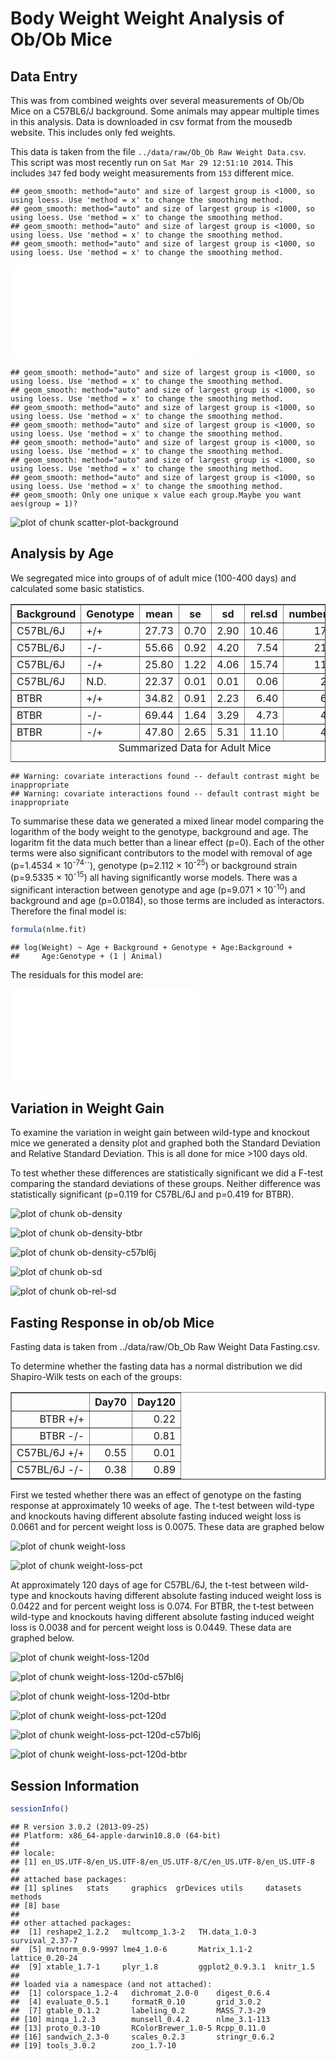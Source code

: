 Body Weight Weight Analysis of Ob/Ob Mice
===========================================


Data Entry
-----------

This was from combined weights over several measurements of Ob/Ob Mice on a C57BL6/J background.  Some animals may appear multiple times in this analysis.  Data is downloaded in csv format from the mousedb website.  This includes only fed weights.




This data is taken from the file ``../data/raw/Ob_Ob Raw Weight Data.csv``.  This script was most recently run on ``Sat Mar 29 12:51:10 2014``.  This includes ``347`` fed body weight measurements from ``153`` different mice.


```
## geom_smooth: method="auto" and size of largest group is <1000, so using loess. Use 'method = x' to change the smoothing method.
## geom_smooth: method="auto" and size of largest group is <1000, so using loess. Use 'method = x' to change the smoothing method.
## geom_smooth: method="auto" and size of largest group is <1000, so using loess. Use 'method = x' to change the smoothing method.
## geom_smooth: method="auto" and size of largest group is <1000, so using loess. Use 'method = x' to change the smoothing method.
```

![plot of chunk scatter-plot-genotype](figure/scatter-plot-genotype.pdf) 



```
## geom_smooth: method="auto" and size of largest group is <1000, so using loess. Use 'method = x' to change the smoothing method.
## geom_smooth: method="auto" and size of largest group is <1000, so using loess. Use 'method = x' to change the smoothing method.
## geom_smooth: method="auto" and size of largest group is <1000, so using loess. Use 'method = x' to change the smoothing method.
## geom_smooth: method="auto" and size of largest group is <1000, so using loess. Use 'method = x' to change the smoothing method.
## geom_smooth: method="auto" and size of largest group is <1000, so using loess. Use 'method = x' to change the smoothing method.
## geom_smooth: method="auto" and size of largest group is <1000, so using loess. Use 'method = x' to change the smoothing method.
## geom_smooth: method="auto" and size of largest group is <1000, so using loess. Use 'method = x' to change the smoothing method.
## geom_smooth: Only one unique x value each group.Maybe you want aes(group = 1)?
```

![plot of chunk scatter-plot-background](figure/scatter-plot-background.png) 





Analysis by Age
------------------

We segregated mice into groups of of adult mice (100-400 days) and calculated some basic statistics.

<!-- html table generated in R 3.0.2 by xtable 1.7-1 package -->
<!-- Sat Mar 29 12:51:15 2014 -->
<TABLE border=1>
<CAPTION ALIGN="bottom"> Summarized Data for Adult Mice </CAPTION>
<TR> <TH> Background </TH> <TH> Genotype </TH> <TH> mean </TH> <TH> se </TH> <TH> sd </TH> <TH> rel.sd </TH> <TH> number </TH> <TH> age </TH>  </TR>
  <TR> <TD> C57BL/6J </TD> <TD> +/+ </TD> <TD align="right"> 27.73 </TD> <TD align="right"> 0.70 </TD> <TD align="right"> 2.90 </TD> <TD align="right"> 10.46 </TD> <TD align="right">  17 </TD> <TD align="right"> 116.41 </TD> </TR>
  <TR> <TD> C57BL/6J </TD> <TD> -/- </TD> <TD align="right"> 55.66 </TD> <TD align="right"> 0.92 </TD> <TD align="right"> 4.20 </TD> <TD align="right"> 7.54 </TD> <TD align="right">  21 </TD> <TD align="right"> 115.00 </TD> </TR>
  <TR> <TD> C57BL/6J </TD> <TD> -/+ </TD> <TD align="right"> 25.80 </TD> <TD align="right"> 1.22 </TD> <TD align="right"> 4.06 </TD> <TD align="right"> 15.74 </TD> <TD align="right">  11 </TD> <TD align="right"> 106.27 </TD> </TR>
  <TR> <TD> C57BL/6J </TD> <TD> N.D. </TD> <TD align="right"> 22.37 </TD> <TD align="right"> 0.01 </TD> <TD align="right"> 0.01 </TD> <TD align="right"> 0.06 </TD> <TD align="right">   2 </TD> <TD align="right"> 122.00 </TD> </TR>
  <TR> <TD> BTBR </TD> <TD> +/+ </TD> <TD align="right"> 34.82 </TD> <TD align="right"> 0.91 </TD> <TD align="right"> 2.23 </TD> <TD align="right"> 6.40 </TD> <TD align="right">   6 </TD> <TD align="right"> 121.83 </TD> </TR>
  <TR> <TD> BTBR </TD> <TD> -/- </TD> <TD align="right"> 69.44 </TD> <TD align="right"> 1.64 </TD> <TD align="right"> 3.29 </TD> <TD align="right"> 4.73 </TD> <TD align="right">   4 </TD> <TD align="right"> 121.50 </TD> </TR>
  <TR> <TD> BTBR </TD> <TD> -/+ </TD> <TD align="right"> 47.80 </TD> <TD align="right"> 2.65 </TD> <TD align="right"> 5.31 </TD> <TD align="right"> 11.10 </TD> <TD align="right">   4 </TD> <TD align="right"> 127.00 </TD> </TR>
   <A NAME=tab:adult-summary></A>
</TABLE>



```
## Warning: covariate interactions found -- default contrast might be inappropriate
## Warning: covariate interactions found -- default contrast might be inappropriate
```


To summarise these data we generated a mixed linear model comparing the logarithm of the body weight to the genotype, background and age.  The logaritm fit the data much better than a linear effect (p=0).  Each of the other terms were also significant contributors to the model with removal of age (p=1.4534 &times; 10<sup>-74</sup>``), genotype (p=2.112 &times; 10<sup>-25</sup>) or background strain (p=9.5335 &times; 10<sup>-15</sup>) all having significantly worse models.  There was a significant interaction between genotype and age (p=9.071 &times; 10<sup>-10</sup>) and background and age (p=0.0184), so those terms are included as interactors.  Therefore the final model is:


```r
formula(nlme.fit)
```

```
## log(Weight) ~ Age + Background + Genotype + Age:Background + 
##     Age:Genotype + (1 | Animal)
```


The residuals for this model are:

![plot of chunk residuals-plot](figure/residuals-plot.pdf) 


Variation in Weight Gain
--------------------------

To examine the variation in weight gain between wild-type and knockout mice we generated a density plot and graphed both the Standard Deviation and Relative Standard Deviation.  This is all done for mice >100 days old. 




 To test whether these differences are statistically significant we did a F-test comparing the standard deviations of these groups.  Neither difference was statistically significant (p=0.119 for C57BL/6J and p=0.419 for BTBR).

![plot of chunk ob-density](figure/ob-density.png) 


![plot of chunk ob-density-btbr](figure/ob-density-btbr.png) 


![plot of chunk ob-density-c57bl6j](figure/ob-density-c57bl6j.png) 


![plot of chunk ob-sd](figure/ob-sd.png) 


![plot of chunk ob-rel-sd](figure/ob-rel-sd.png) 


Fasting Response in ob/ob Mice
-------------------------------

Fasting data is taken from ../data/raw/Ob_Ob Raw Weight Data Fasting.csv.




To determine whether the fasting data has a normal distribution we did Shapiro-Wilk tests on each of the groups:

<!-- html table generated in R 3.0.2 by xtable 1.7-1 package -->
<!-- Sat Mar 29 12:51:24 2014 -->
<TABLE border=1>
<TR> <TH>  </TH> <TH> Day70 </TH> <TH> Day120 </TH>  </TR>
  <TR> <TD align="right"> BTBR +/+ </TD> <TD align="right">  </TD> <TD align="right"> 0.22 </TD> </TR>
  <TR> <TD align="right"> BTBR -/- </TD> <TD align="right">  </TD> <TD align="right"> 0.81 </TD> </TR>
  <TR> <TD align="right"> C57BL/6J +/+ </TD> <TD align="right"> 0.55 </TD> <TD align="right"> 0.01 </TD> </TR>
  <TR> <TD align="right"> C57BL/6J -/- </TD> <TD align="right"> 0.38 </TD> <TD align="right"> 0.89 </TD> </TR>
   </TABLE>


First we tested whether there was an effect of genotype on the fasting response at approximately 10 weeks of age.  The t-test between wild-type and knockouts having different absolute fasting induced weight loss is 0.0661 and for percent weight loss is 0.0075.  These data are graphed below

![plot of chunk weight-loss](figure/weight-loss.png) 


![plot of chunk weight-loss-pct](figure/weight-loss-pct.png) 


At approximately 120 days of age for C57BL/6J, the t-test between wild-type and knockouts having different absolute fasting induced weight loss is 0.0422 and for percent weight loss is 0.074.  For BTBR, the t-test between wild-type and knockouts having different absolute fasting induced weight loss is 0.0038 and for percent weight loss is 0.0449.  These data are graphed below.

![plot of chunk weight-loss-120d](figure/weight-loss-120d.png) 


![plot of chunk weight-loss-120d-c57bl6j](figure/weight-loss-120d-c57bl6j.png) 


![plot of chunk weight-loss-120d-btbr](figure/weight-loss-120d-btbr.png) 


![plot of chunk weight-loss-pct-120d](figure/weight-loss-pct-120d.png) 


![plot of chunk weight-loss-pct-120d-c57bl6j](figure/weight-loss-pct-120d-c57bl6j.png) 


![plot of chunk weight-loss-pct-120d-btbr](figure/weight-loss-pct-120d-btbr.png) 


Session Information
---------------------
  

```r
sessionInfo()
```

```
## R version 3.0.2 (2013-09-25)
## Platform: x86_64-apple-darwin10.8.0 (64-bit)
## 
## locale:
## [1] en_US.UTF-8/en_US.UTF-8/en_US.UTF-8/C/en_US.UTF-8/en_US.UTF-8
## 
## attached base packages:
## [1] splines   stats     graphics  grDevices utils     datasets  methods  
## [8] base     
## 
## other attached packages:
##  [1] reshape2_1.2.2   multcomp_1.3-2   TH.data_1.0-3    survival_2.37-7 
##  [5] mvtnorm_0.9-9997 lme4_1.0-6       Matrix_1.1-2     lattice_0.20-24 
##  [9] xtable_1.7-1     plyr_1.8         ggplot2_0.9.3.1  knitr_1.5       
## 
## loaded via a namespace (and not attached):
##  [1] colorspace_1.2-4   dichromat_2.0-0    digest_0.6.4      
##  [4] evaluate_0.5.1     formatR_0.10       grid_3.0.2        
##  [7] gtable_0.1.2       labeling_0.2       MASS_7.3-29       
## [10] minqa_1.2.3        munsell_0.4.2      nlme_3.1-113      
## [13] proto_0.3-10       RColorBrewer_1.0-5 Rcpp_0.11.0       
## [16] sandwich_2.3-0     scales_0.2.3       stringr_0.6.2     
## [19] tools_3.0.2        zoo_1.7-10
```


